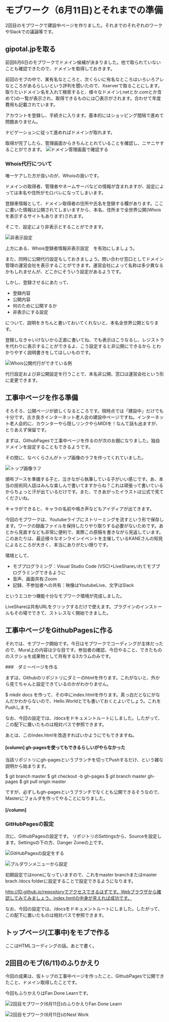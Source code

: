# モブワーク（6月11日)とそれまでの準備

2回目のモブワークで建設中ページを作りました。それまでのそれぞれのワークやSlackでの議論等です。

## gipotal.jpを取る
前回6月6日のモブワークでドメイン候補が決まりました。他で取られていないことも確認できたので、ドメインを取得しておきます。

前回のモブの中で、某有名なところと、次くらいに有名なところはいろいろアレなところがあるらしいという評判を聞いたので、Xserverで取ることにします。取りたいドメイン名を入れて検索すると、様々なドメイン(.netとか.comとか含めて)の一覧が表示され、取得できるものには〇表示がされます。合わせて年度費用も記載されています。

アカウントを登録し、手続きに入ります。基本的にはショッピング間隔で進めて問題ありません。

ナビゲーションに従って進めればドメインが取れます。

取得が完了したら、管理画面からきちんととれていることを確認し、ニヤニヤすることができます。
![ドメイン管理画面で確認する](chap-mob-0611/domain.png?scale=0.8)

### Whois代行について
唯一ケアした方が良いのが、Whoisの扱いです。


ドメインの取得者、管理者やネームサーバなどの情報が含まれますが、設定によっては本名や住所がモロバレになってしまいます。

登録車情報として、ドメイン取得者の住所や氏名を登録する欄があります。ここに書いた情報は公開されてしまいますから、本名、住所まで全世界公開(Whoisを表示するサイトもあります)されます。

そこで、設定により非表示とすることができます。

![非表示設定](chap-mob-0611/whoissetting.png?scale=0.8)

上方にある、Whois登録者情報非表示設定　を有効にしましょう。

また、同時に公開代行設定もしておきましょう。問い合わせ窓口としてドメイン管理の運営会社を表示することができます。運営会社によって名称は多少異なるかもしれませんが、どこかにそういう設定があるようです。

しかし、登録させるにあたって、

* 登録内容
* 公開内容
* 何のために公開するか
* 非表示にする設定

について、説明をきちんと書いておいてくれないと、本名全世界公開となります。

登録しなきゃいけないから正直に書いてね、でも表示はこうなるし、レジストラを代わりに表示することができるよ、こう設定すると非公開にできるから
とわかりやすく説明書きをしてほしいものです。


![Whois公開代行ができている例](chap-mob-0611/whois.png?scale=0.8)

代行設定および非公開設定を行うことで、本名非公開、窓口は運営会社という形に変更できます。

## 工事中ページを作る準備
そろそろ、公開ページが欲しくなるところです。現時点では「建設中」だけでも十分です。古き良きインターネット老人会の建設中ページですね。インターネット老人会的に、カウンターやら隠しリンクやらMIDIを！なんて話も出ますが、とりあえず保留です。

まずは、GithubPagesで工事中ページを作るのが次のお題になりました。独自ドメインを設定することもできるようです。

その間に、なべくらさんがトップ画像のラフを作ってくれていました。

![トップ画像ラフ](chap-mob-0611/roughillust.png?scale=0.75)

頒布ブースを準備する子と、泣きながら執筆している子がいい感じです。あ、本当の技術同人誌はみんな楽しんで書いてますからね？これは頑張って書いているからちょっと汗が出ているだけです。また、できあがったイラストは公式で見てくださいね。

キャラができると、キャラの名前や鳴き声などもアイディアが出てきます。

今回のモブワークは、Youtubeライブにストリーミングを流すという形で保存します。ワークの録画ファイルを保持したりやり取りする必要がないためです。あとから見直すなども非常に便利で、実際この原稿を書きながら見返しています。このあたりは、最近様々なオンラインイベントを主催しているKANEさんの知見によるところが大きく、本当にありがたい限りです。

環境として、

* モブプログラミング：Visual Studio Code (VSC)+LiveShareいれてモブプログラミングできるように
* 音声、画面共有:Zoom
* 記録、不参加者への共有：映像はYoutubeLive、文字はSlack

というエコかつ機能十分なモブワーク環境が完成しました。

LiveShareは共有URLをクリックするだけで使えます。プラグインのインストールもその場でできて、ストレスなく開始できました。

## 工事中ページをGithubPagesに作る
それでは、モブワーク開始です。今日はモブワークでコーディングが主体だったので、Mural上の内容は少な目です。参加者の確認、今日やること、できたもののスクショを成果物として共有する3カラムのみです。

###　ダミーページを作る

まずは、Githubのリポジトリにダミーのhtmlを作ります。これがないと、外から見てちゃんと設定できているのかがわかりません。

$ mkdir docs
を作って、その中にindex.htmlを作ります。真っ白だとなにがなんだかわからないので、Hello.Worldとでも書いておくとよいでしょう。これをPushします。

なお、今回の設定では、/docsをドキュメントルートにしました。したがって、この配下に置いたものは相対パスで参照できます。

あとは、このindex.htmlを改造すればいかようにでもできますね。

#### [column] gh-pagesを使ってもできるらしいがやらなかった
当該リポジトリにgh-pagesというブランチを切ってPushするだけ、という雑な説明から始まります。

$ git branch
master
$ git checkout -b gh-pages
$ git branch
master gh-pages
$ git pull origin master

ですが、必ずしもgh-pagesというブランチでなくとも公開できるそうなので、Masterにフォルダを作ってやることになりました。
#### [/column]

### GitHubPagesの設定
次に、GithubPagesの設定です。
リポジトリのSettingsから、Sourceを設定します。Settingsの下の方、Danger Zoneの上です。

![GitHubPagesの設定をする](chap-mob-0611/ghpagessetting.png?scale=0.8)

![プルダウンメニューから設定](chap-mob-0611/pulldownmenu.png?scale=0.8)

初期設定ではnoneになっていますので、これをmaster branchまたはmaster brach /docs folderに設定することで設定できるようになります。

http://ID.github.io/repositoryでアクセスできるはずです。Webブラウザから確認してみてみましょう。index.hmtlの中身が見えれば成功です。

なお、今回の設定では、/docsをドキュメントルートにしました。したがって、この配下に置いたものは相対パスで参照できます。


## トップページ(工事中)をモブで作る
ここはHTMLコーディングの話。あとで書く。

## 2回目のモブ(6/11)のふりかえり

今回の成果は、仮トップの工事中ページを作ったこと、GithubPagesで公開できたこと、ドメイン取得したことです。

今回もふりかえりはFan Done Learnです。

![2回目モブワーク(6月11日)のふりかえりFan Done Learn](chap-mob-0611/0611fandonelearn.png?scale=1.0)

![2回目モブワーク(6月11日)のNest Work](chap-mob-0611/0611nextstep.png?scale=0.8)


